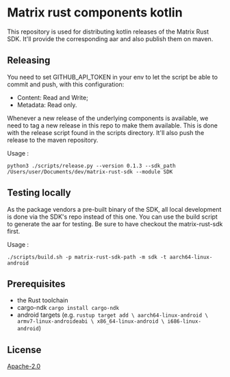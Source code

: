 # Matrix rust components kotlin

This repository is used for distributing kotlin releases of the Matrix Rust SDK. It'll provide the corresponding aar and also publish them on maven.

## Releasing

You need to set GITHUB_API_TOKEN in your env to let the script be able to commit and push, with this configuration:
- Content: Read and Write;
- Metadata: Read only.

Whenever a new release of the underlying components is available, we need to tag a new release in this repo to make them available. 
This is done with the release script found in the scripts directory. It'll also push the release to the maven repository.

Usage : 

`python3 ./scripts/release.py --version 0.1.3 --sdk_path /Users/user/Documents/dev/matrix-rust-sdk --module SDK`


## Testing locally
As the package vendors a pre-built binary of the SDK, all local development is done via the SDK's repo instead of this one.
You can use the build script to generate the aar for testing. Be sure to have checkout the matrix-rust-sdk first.

Usage :

`./scripts/build.sh -p matrix-rust-sdk-path -m sdk -t aarch64-linux-android`

## Prerequisites

* the Rust toolchain
* cargo-ndk `cargo install cargo-ndk`
* android targets (e.g. `rustup target add \
  aarch64-linux-android \
  armv7-linux-androideabi \
  x86_64-linux-android \
  i686-linux-android`)


## License

[Apache-2.0](https://www.apache.org/licenses/LICENSE-2.0)
